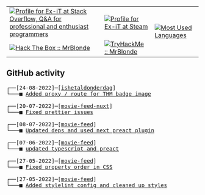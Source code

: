 <table>
    <tr>
        <td>
            <a href="https://stackoverflow.com/users/3351720/ex-it">
                <img alt="Profile for Ex-iT at Stack Overflow, Q&amp;A for professional and enthusiast programmers" src="https://stackoverflow.com/users/flair/3351720.png?theme=dark" />
            </a>
        </td>
        <td>
            <a href="https://steamcommunity.com/id/Ex-iT">
                <img alt="Profile for Ex-iT at Steam" src="https://steamcommunity-a.akamaihd.net/public/shared/images/header/globalheader_logo.png" />
            </a>
        </td>
        <td rowspan="2">
            <a href="https://github.com/Ex-iT/">
                <img alt="Most Used Languages" src="https://github-readme-stats.vercel.app/api/top-langs/?username=ex-it&layout=compact&theme=algolia" />
            </a>
        </td>
    </tr>
    <tr>
        <td>
            <a href="https://app.hackthebox.eu/profile/169430">
                <img alt="Hack The Box :: MrBlonde" src="https://www.hackthebox.eu/badge/image/169430" />
            </a>
        </td>
        <td>
            <a href="https://tryhackme.com/p/MrBlonde/">
                <img alt="TryHackMe :: MrBlonde" src="https://ishetaldonderdag.nl/proxy/thm" />
            </a>
        </td>
    </tr>
</table>

<h2>GitHub activity</h2>

<pre>
┌──[24-08-2022]─[<a href="https://github.com/Ex-iT/ishetaldonderdag">ishetaldonderdag</a>]
└───■ <a href="https://github.com/Ex-iT/ishetaldonderdag/commit/729742688cd4d73986731baf7d3927b8e09b89c9">Added proxy / route for THM badge image</a><br />
┌──[20-07-2022]─[<a href="https://github.com/Ex-iT/movie-feed-nuxt">movie-feed-nuxt</a>]
└───■ <a href="https://github.com/Ex-iT/movie-feed-nuxt/commit/b254e493429f36958e9a1d53cc597ba6a52f077d">Fixed prettier issues</a><br />
┌──[08-07-2022]─[<a href="https://github.com/Ex-iT/movie-feed">movie-feed</a>]
└───■ <a href="https://github.com/Ex-iT/movie-feed/commit/c15bec52f6c4bd7453528fa1e89754f2050acbb4">Updated deps and used next preact plugin</a><br />
┌──[07-06-2022]─[<a href="https://github.com/Ex-iT/movie-feed">movie-feed</a>]
└───■ <a href="https://github.com/Ex-iT/movie-feed/commit/eefa5a163c234a4394b26259c26b6185e95356ed">updated typescript and preact</a><br />
┌──[27-05-2022]─[<a href="https://github.com/Ex-iT/movie-feed">movie-feed</a>]
└───■ <a href="https://github.com/Ex-iT/movie-feed/commit/acc9f5d967bc7e1e759fec6f5712a7484f6ac7ca">Fixed property order in CSS</a><br />
┌──[27-05-2022]─[<a href="https://github.com/Ex-iT/movie-feed">movie-feed</a>]
└───■ <a href="https://github.com/Ex-iT/movie-feed/commit/457cb609264e9542433bba50c7a25490d22689dd">Added stylelint config and cleaned up styles</a><br />
</pre>